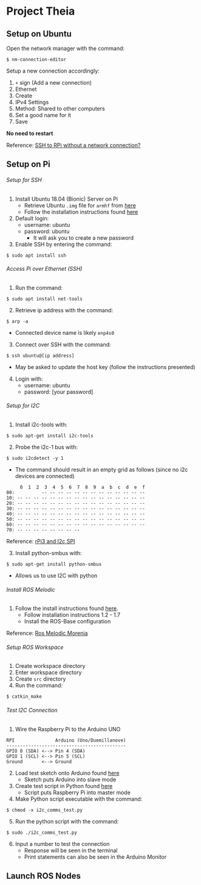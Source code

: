 # Project Theia

## Setup on Ubuntu
Open the network manager with the command: 
```
$ nm-connection-editor
```

Setup a new connection accordingly:
1. `+` sign (Add a new connection)
2. Ethernet
3. Create
4. IPv4 Settings
5. Method: Shared to other computers
6. Set a good name for it
7. Save

**No need to restart**

Reference: [SSH to RPi without a network connection?](https://raspberrypi.stackexchange.com/questions/3867/ssh-to-rpi-without-a-network-connection/53823#53823)

## Setup on Pi

###### Setup for SSH
1. Install Ubuntu 18.04 (Bionic) Server on Pi
   - Retrieve Ubuntu `.img` file for `armhf` from [here](https://wiki.ubuntu/com/ARM/RaspberryPi)
   - Follow the installation instructions found [here](https://www.raspberrypi.org/documentation/installation/installing-images/README.md)
2. Default login:
   - username: ubuntu
   - password: ubuntu
     - It will ask you to create a new password
3. Enable SSH by entering the command:
```
$ sudo apt install ssh
```

###### Access Pi over Ethernet (SSH)
1. Run the command:
```
$ sudo apt install net-tools
```
2. Retrieve ip address with the command: 
```
$ arp -a
```
   - Connected device name is likely `enp4s0`
3. Connect over SSH with the command:
```
$ ssh ubuntu@[ip address]
```
   - May be asked to update the host key (follow the instructions presented)
4. Login with:
   - username: ubuntu
   - password: [your password]

###### Setup for I2C
1. Install i2c-tools with:
```
$ sudo apt-get install i2c-tools
```
2. Probe the i2c-1 bus with:
```
$ sudo i2cdetect -y 1
```
   - The command should result in an empty grid as follows (since no i2c devices are connected)
```
     0  1  2  3  4  5  6  7  8  9  a  b  c  d  e  f
00:          -- -- -- -- -- -- -- -- -- -- -- -- -- 
10: -- -- -- -- -- -- -- -- -- -- -- -- -- -- -- -- 
20: -- -- -- -- -- -- -- -- -- -- -- -- -- -- -- -- 
30: -- -- -- -- -- -- -- -- -- -- -- -- -- -- -- -- 
40: -- -- -- -- -- -- -- -- -- -- -- -- -- -- -- -- 
50: -- -- -- -- -- -- -- -- -- -- -- -- -- -- -- -- 
60: -- -- -- -- -- -- -- -- -- -- -- -- -- -- -- -- 
70: -- -- -- -- -- -- -- --  
```

Reference: [rPi3 and I2c,SPI](https://ubuntu-mate.community/t/rpi3-and-i2c-spi/4541)

3. Install python-smbus with:
```
$ sudo apt-get install python-smbus
```
   - Allows us to use I2C with python

###### Install ROS Melodic
1. Follow the install instructions found [here](http://wiki.ros.org/melodic/Installation/Ubuntu).
   - Follow installation instructions 1.2 - 1.7
   - Install the ROS-Base configuration

Reference: [Ros Melodic Morenia](https://http://wiki.ros.org/melodic#Platforms)

###### Setup ROS Workspace
1. Create workspace directory
2. Enter workspace directory
3. Create `src` directory
4. Run the command:
```
$ catkin_make
```

###### Test I2C Connection
1. Wire the Raspberry Pi to the Arduino UNO
```
RPI               Arduino (Uno/Duemillanove)
--------------------------------------------
GPIO 0 (SDA) <--> Pin 4 (SDA)
GPIO 1 (SCL) <--> Pin 5 (SCL)
Ground       <--> Ground
```
2. Load test sketch onto Arduino found [here](archive/arduino_client_test/arduino_client_test.ino)
   - Sketch puts Arduino into slave mode
3. Create test script in Python found [here](archive/i2c_comms_test.py)
   - Script puts Raspberry Pi into master mode
4. Make Python script executable with the command:
```
$ chmod -x i2c_comms_test.py
```
5. Run the python script with the command:
```
$ sudo ./i2c_comms_test.py
```
6. Input a number to test the connection
   - Response will be seen in the terminal
   - Print statements can also be seen in the Arduino Monitor

## Launch ROS Nodes

